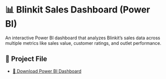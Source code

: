 # 📊 Blinkit Sales Dashboard (Power BI)

An interactive Power BI dashboard that analyzes Blinkit’s sales data across multiple metrics like sales value, customer ratings, and outlet performance.



## 📎 Project File

- [🔽 Download Power BI Dashboard](https://github.com/bindurag1807/powerbi-blinkit-sales-dashboard/raw/main/powerbi-blinkit-sales-dashboard.pbix)







